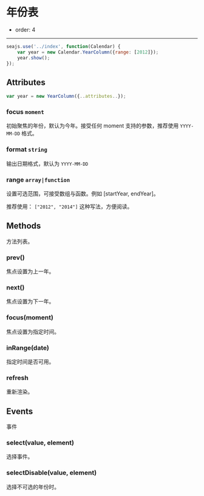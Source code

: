 # 年份表

- order: 4

------------

<style type="text/css">
.ui-calendar-year {
position: absolute;
top: 160px;
right: 10%;
}
</style>


````javascript
seajs.use('../index', function(Calendar) {
    var year = new Calendar.YearColumn({range: [2012]});
    year.show();
});
````

## Attributes

```javascript
var year = new YearColumn({..attributes..});
```

### focus `moment`

初始聚焦的年份，默认为今年。接受任何 moment 支持的参数，推荐使用 ``YYYY-MM-DD`` 格式。


### format `string`

输出日期格式，默认为 ``YYYY-MM-DD``


### range `array|function`

设置可选范围，可接受数组与函数。例如 [startYear, endYear]。

推荐使用： ``["2012", "2014"]`` 这种写法，方便阅读。


## Methods

方法列表。

### prev()

焦点设置为上一年。

### next()

焦点设置为下一年。

### focus(moment)

焦点设置为指定时间。

### inRange(date)

指定时间是否可用。

### refresh

重新渲染。

## Events

事件

### select(value, element)

选择事件。

### selectDisable(value, element)

选择不可选的年份时。
